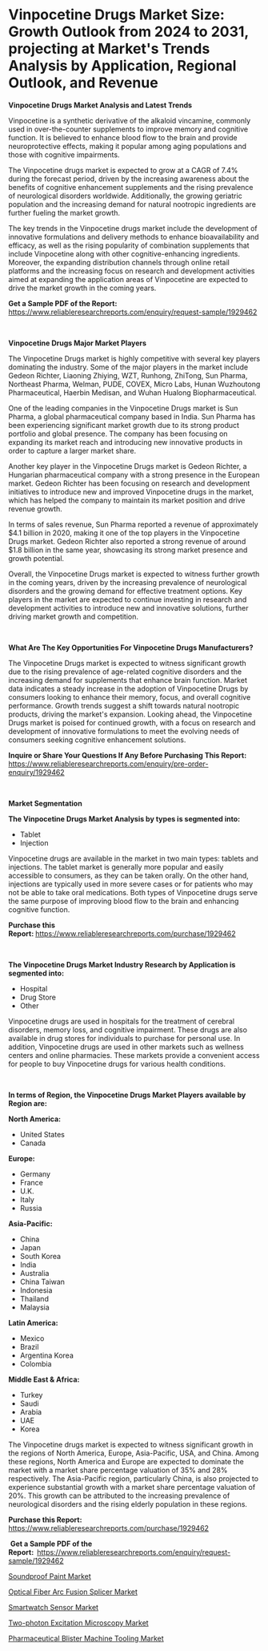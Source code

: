 <p><h1>Vinpocetine Drugs Market Size: Growth Outlook from 2024 to 2031, projecting at Market's Trends Analysis by Application, Regional Outlook, and Revenue</h1></p><p><strong>Vinpocetine Drugs Market Analysis and Latest Trends</strong></p>
<p><p>Vinpocetine is a synthetic derivative of the alkaloid vincamine, commonly used in over-the-counter supplements to improve memory and cognitive function. It is believed to enhance blood flow to the brain and provide neuroprotective effects, making it popular among aging populations and those with cognitive impairments. </p><p>The Vinpocetine drugs market is expected to grow at a CAGR of 7.4% during the forecast period, driven by the increasing awareness about the benefits of cognitive enhancement supplements and the rising prevalence of neurological disorders worldwide. Additionally, the growing geriatric population and the increasing demand for natural nootropic ingredients are further fueling the market growth.</p><p>The key trends in the Vinpocetine drugs market include the development of innovative formulations and delivery methods to enhance bioavailability and efficacy, as well as the rising popularity of combination supplements that include Vinpocetine along with other cognitive-enhancing ingredients. Moreover, the expanding distribution channels through online retail platforms and the increasing focus on research and development activities aimed at expanding the application areas of Vinpocetine are expected to drive the market growth in the coming years.</p></p>
<p><strong>Get a Sample PDF of the Report:&nbsp;</strong> <a href="https://www.reliableresearchreports.com/enquiry/request-sample/1929462">https://www.reliableresearchreports.com/enquiry/request-sample/1929462</a></p>
<p>&nbsp;</p>
<p><strong>Vinpocetine Drugs Major Market Players</strong></p>
<p><p>The Vinpocetine Drugs market is highly competitive with several key players dominating the industry. Some of the major players in the market include Gedeon Richter, Liaoning Zhiying, WZT, Runhong, ZhiTong, Sun Pharma, Northeast Pharma, Welman, PUDE, COVEX, Micro Labs, Hunan Wuzhoutong Pharmaceutical, Haerbin Medisan, and Wuhan Hualong Biopharmaceutical.</p><p>One of the leading companies in the Vinpocetine Drugs market is Sun Pharma, a global pharmaceutical company based in India. Sun Pharma has been experiencing significant market growth due to its strong product portfolio and global presence. The company has been focusing on expanding its market reach and introducing new innovative products in order to capture a larger market share.</p><p>Another key player in the Vinpocetine Drugs market is Gedeon Richter, a Hungarian pharmaceutical company with a strong presence in the European market. Gedeon Richter has been focusing on research and development initiatives to introduce new and improved Vinpocetine drugs in the market, which has helped the company to maintain its market position and drive revenue growth.</p><p>In terms of sales revenue, Sun Pharma reported a revenue of approximately $4.1 billion in 2020, making it one of the top players in the Vinpocetine Drugs market. Gedeon Richter also reported a strong revenue of around $1.8 billion in the same year, showcasing its strong market presence and growth potential.</p><p>Overall, the Vinpocetine Drugs market is expected to witness further growth in the coming years, driven by the increasing prevalence of neurological disorders and the growing demand for effective treatment options. Key players in the market are expected to continue investing in research and development activities to introduce new and innovative solutions, further driving market growth and competition.</p></p>
<p>&nbsp;</p>
<p><strong>What Are The Key Opportunities For Vinpocetine Drugs Manufacturers?</strong></p>
<p><p>The Vinpocetine Drugs market is expected to witness significant growth due to the rising prevalence of age-related cognitive disorders and the increasing demand for supplements that enhance brain function. Market data indicates a steady increase in the adoption of Vinpocetine Drugs by consumers looking to enhance their memory, focus, and overall cognitive performance. Growth trends suggest a shift towards natural nootropic products, driving the market's expansion. Looking ahead, the Vinpocetine Drugs market is poised for continued growth, with a focus on research and development of innovative formulations to meet the evolving needs of consumers seeking cognitive enhancement solutions.</p></p>
<p><strong>Inquire or Share Your Questions If Any Before Purchasing This Report:</strong> <a href="https://www.reliableresearchreports.com/enquiry/pre-order-enquiry/1929462">https://www.reliableresearchreports.com/enquiry/pre-order-enquiry/1929462</a></p>
<p>&nbsp;</p>
<p><strong>Market Segmentation</strong></p>
<p><strong>The Vinpocetine Drugs Market Analysis by types is segmented into:</strong></p>
<p><ul><li>Tablet</li><li>Injection</li></ul></p>
<p><p>Vinpocetine drugs are available in the market in two main types: tablets and injections. The tablet market is generally more popular and easily accessible to consumers, as they can be taken orally. On the other hand, injections are typically used in more severe cases or for patients who may not be able to take oral medications. Both types of Vinpocetine drugs serve the same purpose of improving blood flow to the brain and enhancing cognitive function.</p></p>
<p><strong>Purchase this Report:&nbsp;</strong><a href="https://www.reliableresearchreports.com/purchase/1929462">https://www.reliableresearchreports.com/purchase/1929462</a></p>
<p>&nbsp;</p>
<p><strong>The Vinpocetine Drugs Market Industry Research by Application is segmented into:</strong></p>
<p><ul><li>Hospital</li><li>Drug Store</li><li>Other</li></ul></p>
<p><p>Vinpocetine drugs are used in hospitals for the treatment of cerebral disorders, memory loss, and cognitive impairment. These drugs are also available in drug stores for individuals to purchase for personal use. In addition, Vinpocetine drugs are used in other markets such as wellness centers and online pharmacies. These markets provide a convenient access for people to buy Vinpocetine drugs for various health conditions.</p></p>
<p>&nbsp;</p>
<p><strong>In terms of Region, the Vinpocetine Drugs Market Players available by Region are:</strong></p>
<p>
    <p> <strong> North America: </strong>
        <ul>
            <li>United States</li>
            <li>Canada</li>
        </ul>
        </p> 
    <p> <strong> Europe: </strong>
        <ul>
            <li>Germany</li>
            <li>France</li>
            <li>U.K.</li>
            <li>Italy</li>
            <li>Russia</li>
        </ul>
        </p> 
    <p> <strong> Asia-Pacific: </strong>
        <ul>
            <li>China</li>
            <li>Japan</li>
            <li>South Korea</li>
            <li>India</li>
            <li>Australia</li>
            <li>China Taiwan</li>
            <li>Indonesia</li>
            <li>Thailand</li>
            <li>Malaysia</li>
        </ul>
        </p> 
    <p> <strong> Latin America: </strong>
        <ul>
            <li>Mexico</li>
            <li>Brazil</li>
            <li>Argentina Korea</li>
            <li>Colombia</li>
        </ul>
        </p> 
    <p> <strong> Middle East & Africa: </strong>
        <ul>
            <li>Turkey</li>
            <li>Saudi</li>
            <li>Arabia</li>
            <li>UAE</li>
            <li>Korea</li>
        </ul>
    </p>
    </p>
<p><p>The Vinpocetine drugs market is expected to witness significant growth in the regions of North America, Europe, Asia-Pacific, USA, and China. Among these regions, North America and Europe are expected to dominate the market with a market share percentage valuation of 35% and 28% respectively. The Asia-Pacific region, particularly China, is also projected to experience substantial growth with a market share percentage valuation of 20%. This growth can be attributed to the increasing prevalence of neurological disorders and the rising elderly population in these regions.</p></p>
<p><strong>Purchase this Report: </strong><a href="https://www.reliableresearchreports.com/purchase/1929462">https://www.reliableresearchreports.com/purchase/1929462</a></p>
<p>&nbsp;<strong>Get a Sample PDF of the Report:&nbsp;&nbsp;</strong><a href="https://www.reliableresearchreports.com/enquiry/request-sample/1929462">https://www.reliableresearchreports.com/enquiry/request-sample/1929462</a></p>
<p><strong></strong></p>
<p><p><a href="https://view.publitas.com/reportprime-1/soundproof-paint-market-a-comprehensive-report-of-its-market-share-growth-trends-2024-2031/">Soundproof Paint Market</a></p><p><a href="https://copper-carbon-84f.notion.site/Optical-Fiber-Arc-Fusion-Splicer-Market-Research-Report-Unlocks-Analysis-on-the-Market-Financial-Sta-41d9014ab1134895826ea88899248b61">Optical Fiber Arc Fusion Splicer Market</a></p><p><a href="https://view.publitas.com/reportprime-1/smartwatch-sensor-market-size-growing-and-forecasted-for-period-from-2024-2031-and-provides-complete-market-analysis-of-this-market/">Smartwatch Sensor Market</a></p><p><a href="https://cedar-agate-3da.notion.site/Two-photon-Excitation-Microscopy-Market-Size-Furnishes-Valuable-Information-Encompassing-Market-Shar-a051016406d14b8492a92efcab903c62">Two-photon Excitation Microscopy Market</a></p><p><a href="https://circular-yam-9b9.notion.site/Pharmaceutical-Blister-Machine-Tooling-Market-Size-Focuses-on-Market-Dynamics-In-Depth-Analysis-and-689c58a3e0ad4e138d33ca13e4e129b0">Pharmaceutical Blister Machine Tooling Market</a></p></p>
